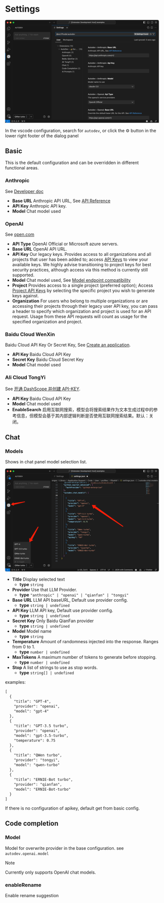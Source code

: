 # Settings

![Extension Settings](./images/settings.png)

In the vscode configuration, search for `autodev`, or click the ⚙️ button in the lower right footer of the dialog panel

## Basic

This is the default configuration and can be overridden in different functional areas.

### Anthropic

See [Developer doc](https://docs.anthropic.com/en/docs/intro-to-claude)

- **Base URL** Anthropic API URL, See [API Reference](https://docs.anthropic.com/en/api/getting-started)
- **API Key** Anthropic API key.
- **Model** Chat model used

### OpenAI

See [open.com](https://platform.openai.com/docs/introduction)

- **API Type** OpenAI Official or Microsoft azure servers.
- **Base URL** OpenAI API URL.
- **API Key** Our legacy keys. Provides access to all organizations and all projects that user has been added to; access [API Keys](https://platform.openai.com/account/api-keys) to view your available keys. We highly advise transitioning to project keys for best security practices, although access via this method is currently still supported.
- **Model** Chat model used, See [Model endpoint compatibility](https://platform.openai.com/docs/models/model-endpoint-compatibility)
- **Project** Provides access to a single project (preferred option); Access [Project API Keys](https://platform.openai.com/settings/organization/general) by selecting the specific project you wish to generate keys against.
- **Organization** For users who belong to multiple organizations or are accessing their projects through their legacy user API key, you can pass a header to specify which organization and project is used for an API request. Usage from these API requests will count as usage for the specified organization and project.

### Baidu Cloud WenXin

Baidu Cloud API Key Or Secret Key, See [Create an application](https://console.bce.baidu.com/qianfan/ais/console/applicationConsole/application).

- **API Key** Baidu Cloud API Key
- **Secret Key** Baidu Cloud Secret Key
- **Model** Chat model used

### Ali Cloud TongYi

See [开通 DashScope 并创建 API-KEY](https://help.aliyun.com/zh/dashscope/developer-reference/activate-dashscope-and-create-an-api-key).

- **API Key** Baidu Cloud API Key
- **Model** Chat model used
- **EnableSearch** 启用互联网搜索，模型会将搜索结果作为文本生成过程中的参考信息，但模型会基于其内部逻辑判断是否使用互联网搜索结果。默认：关闭。

## Chat

### Models

Shows in chat panel model selection list.

![Sidepanel](./images/sidepanel.png)

- **Title** Display selected text
  - **type** `string`
- **Provider** Use that LLM Provider.
  - **type** `"anthropic" | "openai" | "qianfan" | "tongyi"`
- **Base URL** LLM API baseURL, Default use provider config.
  - **type** `string | undefined`
- **API Key** LLM API key, Default use provider config.
  - **type** `string | undefined`
- **Secret Key** Only Baidu QianFan provider
  - **type** `string | undefined`
- **Model** Model name
  - **type** `string`
- **Temperature** Amount of randomness injected into the response. Ranges from 0 to 1.
  - **type** `number | undefined`
- **MaxTokens** A maximum number of tokens to generate before stopping.
  - **type** `number | undefined`
- **Stop** A list of strings to use as stop words.
  - **type** `string[] | undefined`

examples:

```jsonc
[
  {
    "title": "GPT-4",
    "provider": "openai",
    "model": "gpt-4"
  },
  {
    "title": "GPT-3.5 turbo",
    "provider": "openai",
    "model": "gpt-3.5-turbo",
    "temperature": 0.75
  },
  {
    "title": "QWen turbo",
    "provider": "tongyi",
    "model": "qwen-turbo"
  },
  {
    "title": "ERNIE-Bot turbo",
    "provider": "qianfan",
    "model": "ERNIE-Bot-turbo"
  }
]
```

If there is no configuration of apikey, default get from basic config.

## Code completion

### Model

Model for overwrite provider in the base configuration. see `autodev.openai.model`

> [!NOTE]  
> Currently only supports OpenAI chat models.

### enableRename

Enable rename suggestion
